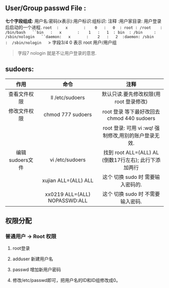 ## User/Group passwd File :  

**七个字段组成:** 
 用户名:密码(x表示):用户标识:组标识: 注释 :用户家目录: 用户登录后启动的一个进程.
`root  :   x       :    0   :   0  : root : /root    :  /bin/bash  
``bin   :   x       :    1   :   1  : bin  : /bin     :  /sbin/nologin  
``daemon:   x       :    2   :   2  :daemon: /sbin    :  /sbin/nologin  
`> 字段3/4 0 表示 root 用户/用户组  
> 字段7 nologin 就是不让用户登录的意思.


## sudoers:  

|作用|命令|注释|
|:---:|:---:|:---:|
| 查看文件权限 | ll /etc/sudoers |  默认只读.要先修改权限(用 root 登录修改) |  
| 修改文件权限 | chmod 777 sudoers | root 登录 等下最好改回去  chmod 440 sudoers  |
|||root 登录: 可用 vi  :wq! 强制修改,用别的账户登录无效.| 
| 编辑sudoers文件 |vi /etc/sudoers | 找到 root ALL=(ALL) AL (倒数17行左右); 此行下添加两行|
||xujian ALL=(ALL) ALL|这个 切换 sudo 时 需要输入密码的.|
||xx0219 ALL=(ALL) NOPASSWD:ALL | 这个 切换 sudo 时 不需要输入密码.|



## 权限分配

### 普通用户 → Root 权限  
1. root登录
2. adduser 新建用户名
3. passwd 增加新用户密码
4. 修改/etc/passwd即可，把用户名的ID和ID组修改成0。


	  